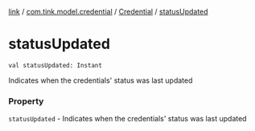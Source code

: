 [link](../../index.md) / [com.tink.model.credential](../index.md) / [Credential](index.md) / [statusUpdated](./status-updated.md)

# statusUpdated

`val statusUpdated: Instant`

Indicates when the credentials' status was last updated

### Property

`statusUpdated` - Indicates when the credentials' status was last updated